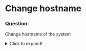 # Change hostname

### Question:
Change hostname of the system

<details>
  <summary>Click to expand!</summary>

### Answer:

* Actually there are numerous ways to achieve that.
* The simplest one is just to use ***nmtui*** and choose proper item in the menu
* You can manually edit **/etc/hostname** (not recommended)
* It is possible to use specific command - **hostnamectl**:
 
```
hostnamectl set-hostname SOME_NAME
```

* It is possible to use **nmcli** for this with command:
 
```
nmcli general hostname SOME_NAME
```
 


### Additional comment:

Of course hostname is being shown near prompt sign in the console, however there is also a couple of ways of obtaining it
is using ***hostnamectl*** which besides info about hostname gives a lot of other useful information

</details>
